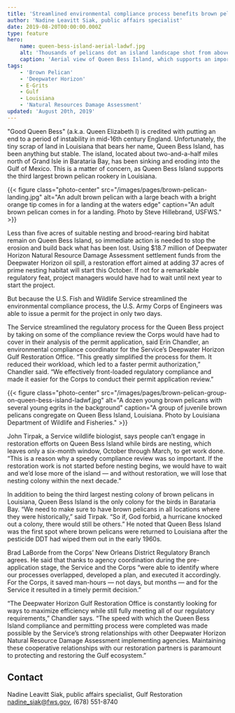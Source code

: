 ```yaml
---
title: 'Streamlined environmental compliance process benefits brown pelican rookery'
author: 'Nadine Leavitt Siak, public affairs specialist'
date: 2019-08-20T00:00:00.000Z
type: feature
hero:
    name: queen-bess-island-aerial-ladwf.jpg
    alt: 'Thousands of pelicans dot an island landscape shot from above'
    caption: 'Aerial view of Queen Bess Island, which supports an important brown pelican rookery in Louisiana. Photo by Louisiana Department of Wildlife and Fisheries.'
tags:
    - 'Brown Pelican'
    - 'Deepwater Horizon'
    - E-Grits
    - Gulf
    - Louisiana
    - 'Natural Resources Damage Assessment'
updated: 'August 20th, 2019'
---
```


"Good Queen Bess" (a.k.a. Queen Elizabeth I) is credited with putting an end to a period of instability in mid-16th century England. Unfortunately, the tiny scrap of land in Louisiana that bears her name, Queen Bess Island, has been anything but stable. The island, located about two-and-a-half miles north of Grand Isle in Barataria Bay, has been sinking and eroding into the Gulf of Mexico. This is a matter of concern, as Queen Bess Island supports the third largest brown pelican rookery in Louisiana.

{{< figure class="photo-center" src="/images/pages/brown-pelican-landing.jpg" alt="An adult brown pelican with a large beach with a bright orange tip comes in for a landing at the waters edge" caption="An adult brown pelican comes in for a landing. Photo by Steve Hillebrand, USFWS." >}}

Less than five acres of suitable nesting and brood-rearing bird habitat remain on Queen Bess Island, so immediate action is needed to stop the erosion and build back what has been lost. Using $18.7 million of Deepwater Horizon Natural Resource Damage Assessment settlement funds from the Deepwater Horizon oil spill, a restoration effort aimed at adding 37 acres of prime nesting habitat will start this October. If not for a remarkable regulatory feat, project managers would have had to wait until next year to start the project.

But because the U.S. Fish and Wildlife Service streamlined the environmental compliance process, the U.S. Army Corps of Engineers was able to issue a permit for the project in only two days.

The Service streamlined the regulatory process for the Queen Bess project by taking on some of the compliance review the Corps would have had to cover in their analysis of the permit application, said Erin Chandler, an environmental compliance coordinator for the Service’s Deepwater Horizon Gulf Restoration Office. “This greatly simplified the process for them. It reduced their workload, which led to a faster permit authorization,” Chandler said. “We effectively front-loaded regulatory compliance and made it easier for the Corps to conduct their permit application review.”

{{< figure class="photo-center" src="/images/pages/brown-pelican-group-on-queen-bess-island-ladwf.jpg" alt="A dozen young brown pelicans with several young egrits in the background" caption="A group of juvenile brown pelicans congregate on Queen Bess Island, Louisiana. Photo by Louisiana Department of Wildlife and Fisheries." >}}

John Tirpak, a Service wildlife biologist, says people can’t engage in restoration efforts on Queen Bess Island while birds are nesting, which leaves only a six-month window, October through March, to get work done. “This is a reason why a speedy compliance review was so important. If the restoration work is not started before nesting begins, we would have to wait and we’d lose more of the island &mdash; and without restoration, we will lose that nesting colony within the next decade.”

In addition to being the third largest nesting colony of brown pelicans in Louisiana, Queen Bess Island is the only colony for the birds in Barataria Bay.  “We need to make sure to have brown pelicans in all locations where they were historically,” said Tirpak. “So if, God forbid, a hurricane knocked out a colony, there would still be others.” He noted that Queen Bess Island was the first spot where brown pelicans were returned to Louisiana after the pesticide DDT had wiped them out in the early 1960s.

Brad LaBorde from the Corps’ New Orleans District Regulatory Branch agrees. He said that  thanks to agency coordination during the pre-application stage, the Service and the Corps “were able to identify where our processes overlapped, developed a plan, and executed it accordingly. For the Corps, it saved man-hours &mdash; not days, but months &mdash; and for the Service it resulted in a timely permit decision.”

“The Deepwater Horizon Gulf Restoration Office is constantly looking for ways to maximize efficiency while still fully meeting all of our regulatory requirements,” Chandler says. “The speed with which the Queen Bess Island compliance and permitting process were completed was made possible by the Service’s strong relationships with other Deepwater Horizon Natural Resource Damage Assessment implementing agencies. Maintaining these cooperative relationships with our restoration partners is paramount to protecting and restoring the Gulf ecosystem.”

## Contact

Nadine Leavitt Siak, public affairs specialist, Gulf Restoration  
[nadine_siak@fws.gov](mailto:nadine_siak@fws.gov), (678) 551-8740
